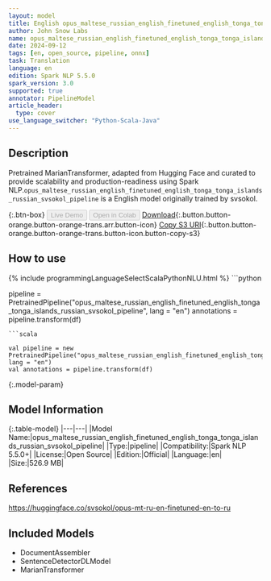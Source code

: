 ```yaml
---
layout: model
title: English opus_maltese_russian_english_finetuned_english_tonga_tonga_islands_russian_svsokol_pipeline pipeline MarianTransformer from svsokol
author: John Snow Labs
name: opus_maltese_russian_english_finetuned_english_tonga_tonga_islands_russian_svsokol_pipeline
date: 2024-09-12
tags: [en, open_source, pipeline, onnx]
task: Translation
language: en
edition: Spark NLP 5.5.0
spark_version: 3.0
supported: true
annotator: PipelineModel
article_header:
  type: cover
use_language_switcher: "Python-Scala-Java"
---
```


## Description

Pretrained MarianTransformer, adapted from Hugging Face and curated to provide scalability and production-readiness using Spark NLP.`opus_maltese_russian_english_finetuned_english_tonga_tonga_islands_russian_svsokol_pipeline` is a English model originally trained by svsokol.

{:.btn-box}
<button class="button button-orange" disabled>Live Demo</button>
<button class="button button-orange" disabled>Open in Colab</button>
[Download](https://s3.amazonaws.com/auxdata.johnsnowlabs.com/public/models/opus_maltese_russian_english_finetuned_english_tonga_tonga_islands_russian_svsokol_pipeline_en_5.5.0_3.0_1726110981836.zip){:.button.button-orange.button-orange-trans.arr.button-icon}
[Copy S3 URI](s3://auxdata.johnsnowlabs.com/public/models/opus_maltese_russian_english_finetuned_english_tonga_tonga_islands_russian_svsokol_pipeline_en_5.5.0_3.0_1726110981836.zip){:.button.button-orange.button-orange-trans.button-icon.button-copy-s3}

## How to use



<div class="tabs-box" markdown="1">
{% include programmingLanguageSelectScalaPythonNLU.html %}
```python

pipeline = PretrainedPipeline("opus_maltese_russian_english_finetuned_english_tonga_tonga_islands_russian_svsokol_pipeline", lang = "en")
annotations =  pipeline.transform(df)   

```
```scala

val pipeline = new PretrainedPipeline("opus_maltese_russian_english_finetuned_english_tonga_tonga_islands_russian_svsokol_pipeline", lang = "en")
val annotations = pipeline.transform(df)

```
</div>

{:.model-param}
## Model Information

{:.table-model}
|---|---|
|Model Name:|opus_maltese_russian_english_finetuned_english_tonga_tonga_islands_russian_svsokol_pipeline|
|Type:|pipeline|
|Compatibility:|Spark NLP 5.5.0+|
|License:|Open Source|
|Edition:|Official|
|Language:|en|
|Size:|526.9 MB|

## References

https://huggingface.co/svsokol/opus-mt-ru-en-finetuned-en-to-ru

## Included Models

- DocumentAssembler
- SentenceDetectorDLModel
- MarianTransformer
